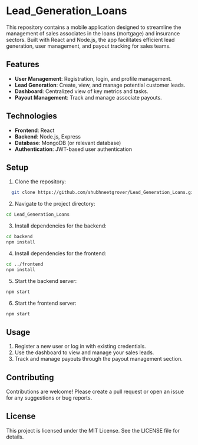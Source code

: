 # Lead_Generation_Loans
This repository contains a mobile application designed to streamline the management of sales associates in the loans (mortgage) and insurance sectors. Built with React and Node.js, the app facilitates efficient lead generation, user management, and payout tracking for sales teams.

## Features
- **User Management**: Registration, login, and profile management.
- **Lead Generation**: Create, view, and manage potential customer leads.
- **Dashboard**: Centralized view of key metrics and tasks.
- **Payout Management**: Track and manage associate payouts.

## Technologies
- **Frontend**: React
- **Backend**: Node.js, Express
- **Database**: MongoDB (or relevant database)
- **Authentication**: JWT-based user authentication
## Setup
1. Clone the repository:
```bash
  git clone https://github.com/shubhneetgrover/Lead_Generation_Loans.git
```
2. Navigate to the project directory:
```bash
cd Lead_Generation_Loans
```
3. Install dependencies for the backend:
```bash
cd backend
npm install
```
4. Install dependencies for the frontend:
```bash
cd ../frontend
npm install
```
5. Start the backend server:
```bash
npm start
```
6. Start the frontend server:
```bash
npm start
```
## Usage
1. Register a new user or log in with existing credentials.
2. Use the dashboard to view and manage your sales leads.
3. Track and manage payouts through the payout management section.
## Contributing
Contributions are welcome! Please create a pull request or open an issue for any suggestions or bug reports.

## License
This project is licensed under the MIT License. See the LICENSE file for details.

